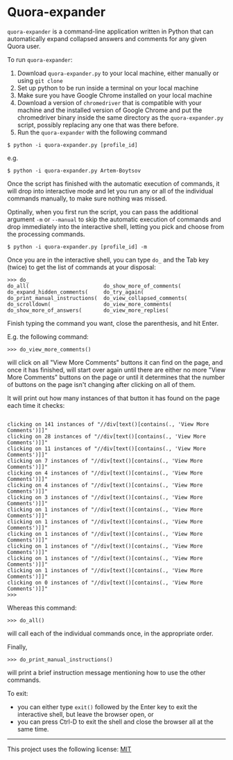 # Quora-expander

`quora-expander` is a command-line application written in Python that can automatically expand collapsed answers and comments for any given Quora user.

To run `quora-expander`:

1. Download `quora-expander.py` to your local machine, either manually or using `git clone`
1. Set up python to be run inside a terminal on your local machine
1. Make sure you have Google Chrome installed on your local machine
1. Download a version of `chromedriver` that is compatible with your machine and the installed version of Google Chrome and put the chromedriver binary inside the same directory as the `quora-expander.py` script, possibly replacing any one that was there before.
1. Run the `quora-expander` with the following command

```shell
$ python -i quora-expander.py [profile_id]
```

e.g. 

```shell
$ python -i quora-expander.py Artem-Boytsov
```

Once the script has finished with the automatic execution of commands, it will drop into interactive mode and let you run any or all of the individual commands manually, to make sure nothing was missed.

Optinally, when you first run the script, you can pass the additional argument `-m` or `--manual` to skip the automatic execution of commands and drop immediately into the interactive shell, letting you pick and choose from the processing commands.

```shell
$ python -i quora-expander.py [profile_id] -m
```

Once you are in the interactive shell, you can type `do_` and the Tab key (twice) to get the list of commands at your disposal:

```shell
>>> do_
do_all(                        do_show_more_of_comments(
do_expand_hidden_comments(     do_try_again(
do_print_manual_instructions(  do_view_collapsed_comments(
do_scrolldown(                 do_view_more_comments(
do_show_more_of_answers(       do_view_more_replies(
```

Finish typing the command you want, close the parenthesis, and hit Enter. 

E.g. the following command:

```shell
>>> do_view_more_comments()
```

will click on all "View More Comments" buttons it can find on the page, and once it has finished, will start over again until there are either no more "View More Comments" buttons on the page or until it determines that the number of buttons on the page isn't changing after clicking on all of them.

It will print out how many instances of that button it has found on the page each time it checks:

```shell

clicking on 141 instances of "//div[text()[contains(., 'View More Comments')]]"
clicking on 28 instances of "//div[text()[contains(., 'View More Comments')]]"
clicking on 11 instances of "//div[text()[contains(., 'View More Comments')]]"
clicking on 7 instances of "//div[text()[contains(., 'View More Comments')]]"
clicking on 4 instances of "//div[text()[contains(., 'View More Comments')]]"
clicking on 4 instances of "//div[text()[contains(., 'View More Comments')]]"
clicking on 3 instances of "//div[text()[contains(., 'View More Comments')]]"
clicking on 1 instances of "//div[text()[contains(., 'View More Comments')]]"
clicking on 1 instances of "//div[text()[contains(., 'View More Comments')]]"
clicking on 1 instances of "//div[text()[contains(., 'View More Comments')]]"
clicking on 1 instances of "//div[text()[contains(., 'View More Comments')]]"
clicking on 1 instances of "//div[text()[contains(., 'View More Comments')]]"
clicking on 1 instances of "//div[text()[contains(., 'View More Comments')]]"
clicking on 0 instances of "//div[text()[contains(., 'View More Comments')]]"
>>> 
```

Whereas this command:

```shell
>>> do_all()
```

will call each of the individual commands once, in the appropriate order.

Finally,

```shell
>>> do_print_manual_instructions()
```

will print a brief instruction message mentioning how to use the other commands.

To exit:
- you can either type `exit()` followed by the Enter key to exit the interactive shell, but leave the browser open, or
- you can press Ctrl-D to exit the shell and close the browser all at the same time.

---

This project uses the following license: [MIT]

[MIT]: https://opensource.org/licenses/MIT
[article]: https://swiss-chris.medium.com/how-to-expand-all-answers-and-comments-on-quora-with-python-and-selenium-df6fdd86906c

